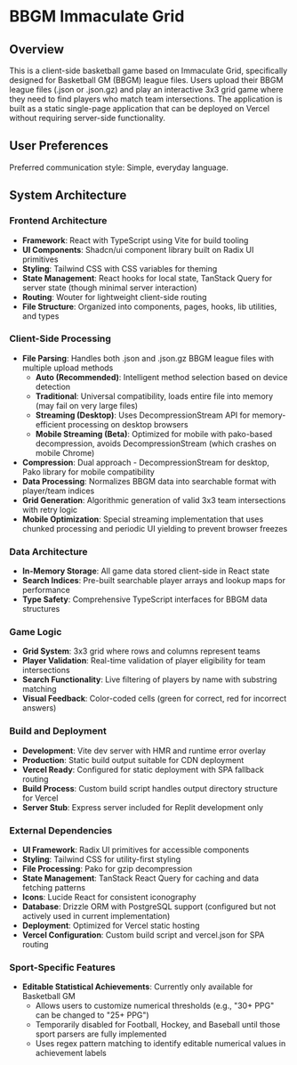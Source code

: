 # BBGM Immaculate Grid

## Overview

This is a client-side basketball game based on Immaculate Grid, specifically designed for Basketball GM (BBGM) league files. Users upload their BBGM league files (.json or .json.gz) and play an interactive 3x3 grid game where they need to find players who match team intersections. The application is built as a static single-page application that can be deployed on Vercel without requiring server-side functionality.

## User Preferences

Preferred communication style: Simple, everyday language.

## System Architecture

### Frontend Architecture
- **Framework**: React with TypeScript using Vite for build tooling
- **UI Components**: Shadcn/ui component library built on Radix UI primitives
- **Styling**: Tailwind CSS with CSS variables for theming
- **State Management**: React hooks for local state, TanStack Query for server state (though minimal server interaction)
- **Routing**: Wouter for lightweight client-side routing
- **File Structure**: Organized into components, pages, hooks, lib utilities, and types

### Client-Side Processing
- **File Parsing**: Handles both .json and .json.gz BBGM league files with multiple upload methods
  - **Auto (Recommended)**: Intelligent method selection based on device detection
  - **Traditional**: Universal compatibility, loads entire file into memory (may fail on very large files)
  - **Streaming (Desktop)**: Uses DecompressionStream API for memory-efficient processing on desktop browsers
  - **Mobile Streaming (Beta)**: Optimized for mobile with pako-based decompression, avoids DecompressionStream (which crashes on mobile Chrome)
- **Compression**: Dual approach - DecompressionStream for desktop, Pako library for mobile compatibility
- **Data Processing**: Normalizes BBGM data into searchable format with player/team indices
- **Grid Generation**: Algorithmic generation of valid 3x3 team intersections with retry logic
- **Mobile Optimization**: Special streaming implementation that uses chunked processing and periodic UI yielding to prevent browser freezes

### Data Architecture
- **In-Memory Storage**: All game data stored client-side in React state
- **Search Indices**: Pre-built searchable player arrays and lookup maps for performance
- **Type Safety**: Comprehensive TypeScript interfaces for BBGM data structures

### Game Logic
- **Grid System**: 3x3 grid where rows and columns represent teams
- **Player Validation**: Real-time validation of player eligibility for team intersections
- **Search Functionality**: Live filtering of players by name with substring matching
- **Visual Feedback**: Color-coded cells (green for correct, red for incorrect answers)

### Build and Deployment
- **Development**: Vite dev server with HMR and runtime error overlay
- **Production**: Static build output suitable for CDN deployment
- **Vercel Ready**: Configured for static deployment with SPA fallback routing
- **Build Process**: Custom build script handles output directory structure for Vercel
- **Server Stub**: Express server included for Replit development only

### External Dependencies

- **UI Framework**: Radix UI primitives for accessible components
- **Styling**: Tailwind CSS for utility-first styling
- **File Processing**: Pako for gzip decompression
- **State Management**: TanStack React Query for caching and data fetching patterns
- **Icons**: Lucide React for consistent iconography
- **Database**: Drizzle ORM with PostgreSQL support (configured but not actively used in current implementation)
- **Deployment**: Optimized for Vercel static hosting
- **Vercel Configuration**: Custom build script and vercel.json for SPA routing

### Sport-Specific Features

- **Editable Statistical Achievements**: Currently only available for Basketball GM
  - Allows users to customize numerical thresholds (e.g., "30+ PPG" can be changed to "25+ PPG")
  - Temporarily disabled for Football, Hockey, and Baseball until those sport parsers are fully implemented
  - Uses regex pattern matching to identify editable numerical values in achievement labels
